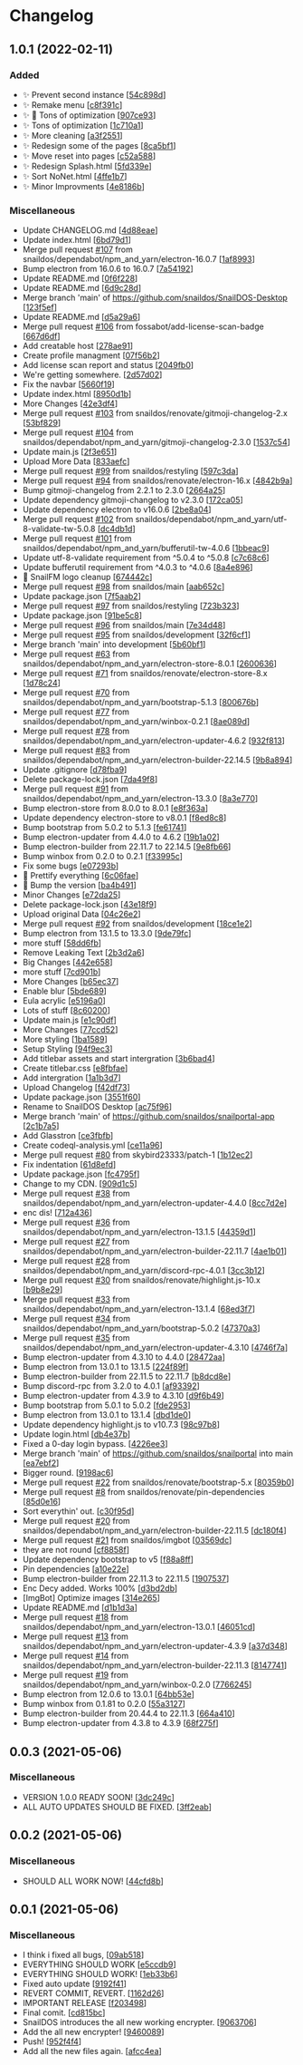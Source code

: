 # Changelog

<a name="1.0.1"></a>
## 1.0.1 (2022-02-11)

### Added

- ✨ Prevent second instance [[54c898d](https://github.com/snaildos/SnailDOS-Desktop/commit/54c898d52b0d1268eda22a6acd98e7e569ef353a)]
- ✨ Remake menu [[c8f391c](https://github.com/snaildos/SnailDOS-Desktop/commit/c8f391c9efcc192db6ac2f2754ff8160b651e688)]
- ✨ 🌈 Tons of optimization [[907ce93](https://github.com/snaildos/SnailDOS-Desktop/commit/907ce935590ee28cd489bc27cbc96d482b3c9e3d)]
- ✨ Tons of optimization [[1c710a1](https://github.com/snaildos/SnailDOS-Desktop/commit/1c710a1932c4b83b33fdf9ddd204f263904d782c)]
- ✨ More cleaning [[a3f2551](https://github.com/snaildos/SnailDOS-Desktop/commit/a3f2551af4f160dda427063143e5182409769214)]
- ✨ Redesign some of the pages [[8ca5bf1](https://github.com/snaildos/SnailDOS-Desktop/commit/8ca5bf1d1fcc228491b4762076d257946f3ca467)]
- ✨ Move reset into pages [[c52a588](https://github.com/snaildos/SnailDOS-Desktop/commit/c52a5881e805f0d56d4300d9c73842b8046fcfe5)]
- ✨ Redesign Splash.html [[5fd339e](https://github.com/snaildos/SnailDOS-Desktop/commit/5fd339e20a51145e29acd8c4d096eb0b3e7bd5d8)]
- ✨ Sort NoNet.html [[4ffe1b7](https://github.com/snaildos/SnailDOS-Desktop/commit/4ffe1b7545b28342790d93cf12de1789bbf1027e)]
- ✨ Minor Improvments [[4e8186b](https://github.com/snaildos/SnailDOS-Desktop/commit/4e8186b853e77f8348c564452bfdc036791accc5)]

### Miscellaneous

-  Update CHANGELOG.md [[4d88eae](https://github.com/snaildos/SnailDOS-Desktop/commit/4d88eae8463c5d6f2d6e69359c22ae0ef19048fb)]
-  Update index.html [[6bd79d1](https://github.com/snaildos/SnailDOS-Desktop/commit/6bd79d1159fd75a9219a96f5a73c75becfd7fda7)]
-  Merge pull request [#107](https://github.com/snaildos/SnailDOS-Desktop/issues/107) from snaildos/dependabot/npm_and_yarn/electron-16.0.7 [[1af8993](https://github.com/snaildos/SnailDOS-Desktop/commit/1af8993b1d46cdbd98e0416a142fd510b9c4f266)]
-  Bump electron from 16.0.6 to 16.0.7 [[7a54192](https://github.com/snaildos/SnailDOS-Desktop/commit/7a54192d5ba4fcb8c7255ef1e8b5fb32c5742ee0)]
-  Update README.md [[0f6f228](https://github.com/snaildos/SnailDOS-Desktop/commit/0f6f2282bd3627f3e744973cbda308cc8fb7b7ae)]
-  Update README.md [[6d9c28d](https://github.com/snaildos/SnailDOS-Desktop/commit/6d9c28daaf914c656220b742d4f993aa65441e00)]
-  Merge branch &#x27;main&#x27; of https://github.com/snaildos/SnailDOS-Desktop [[123f5ef](https://github.com/snaildos/SnailDOS-Desktop/commit/123f5efd3b96a4e2fe596dd7bd12cc5da02f1af3)]
-  Update README.md [[d5a29a6](https://github.com/snaildos/SnailDOS-Desktop/commit/d5a29a690821cc024e7f311bd1191ba98b43ac1c)]
-  Merge pull request [#106](https://github.com/snaildos/SnailDOS-Desktop/issues/106) from fossabot/add-license-scan-badge [[667d6df](https://github.com/snaildos/SnailDOS-Desktop/commit/667d6df46e4d1f3957b7212a66e3351321a924fe)]
-  Add creatable host [[278ae91](https://github.com/snaildos/SnailDOS-Desktop/commit/278ae91067c618bb14c8e9934e38bcd56d22a368)]
-  Create profile managment [[07f56b2](https://github.com/snaildos/SnailDOS-Desktop/commit/07f56b27e28890bc6092ee62400268592003e20a)]
-  Add license scan report and status [[2049fb0](https://github.com/snaildos/SnailDOS-Desktop/commit/2049fb0aa990c864d7cc2ec36f1c3616a88430a2)]
-  We&#x27;re getting somewhere. [[2d57d02](https://github.com/snaildos/SnailDOS-Desktop/commit/2d57d02aca1d97c355adc54ab0099a4748a180a4)]
-  Fix the navbar [[5660f19](https://github.com/snaildos/SnailDOS-Desktop/commit/5660f19f20cf6fc5087001e14bd6a2546135102e)]
-  Update index.html [[8950d1b](https://github.com/snaildos/SnailDOS-Desktop/commit/8950d1b092a026da6e906a667b98272e2da653c2)]
-  More Changes [[42e3df4](https://github.com/snaildos/SnailDOS-Desktop/commit/42e3df4f31432561149e51c78b2a4c5afa9d6f37)]
-  Merge pull request [#103](https://github.com/snaildos/SnailDOS-Desktop/issues/103) from snaildos/renovate/gitmoji-changelog-2.x [[53bf829](https://github.com/snaildos/SnailDOS-Desktop/commit/53bf8296e05e011a7228a9bf27dd9d22fe80f94a)]
-  Merge pull request [#104](https://github.com/snaildos/SnailDOS-Desktop/issues/104) from snaildos/dependabot/npm_and_yarn/gitmoji-changelog-2.3.0 [[1537c54](https://github.com/snaildos/SnailDOS-Desktop/commit/1537c54fad7ef4a5b231da3c86df457942157af9)]
-  Update main.js [[2f3e651](https://github.com/snaildos/SnailDOS-Desktop/commit/2f3e65134122243a2e24ef436ace8c21143865a0)]
-  Upload More Data [[833aefc](https://github.com/snaildos/SnailDOS-Desktop/commit/833aefcd2299d6480a7853786e3277486b45a2f4)]
-  Merge pull request [#99](https://github.com/snaildos/SnailDOS-Desktop/issues/99) from snaildos/restyling [[597c3da](https://github.com/snaildos/SnailDOS-Desktop/commit/597c3da28306e3e77060996000e405e99cb84d43)]
-  Merge pull request [#94](https://github.com/snaildos/SnailDOS-Desktop/issues/94) from snaildos/renovate/electron-16.x [[4842b9a](https://github.com/snaildos/SnailDOS-Desktop/commit/4842b9a518f3b309a51f07a1113a4fcd85c91723)]
-  Bump gitmoji-changelog from 2.2.1 to 2.3.0 [[2664a25](https://github.com/snaildos/SnailDOS-Desktop/commit/2664a254775ebaf2da8deac758b64c8230719f88)]
-  Update dependency gitmoji-changelog to v2.3.0 [[172ca05](https://github.com/snaildos/SnailDOS-Desktop/commit/172ca053529fd366819d26c70c686ca88e10bc7e)]
-  Update dependency electron to v16.0.6 [[2be8a04](https://github.com/snaildos/SnailDOS-Desktop/commit/2be8a04bbefe93ed712146a28ee04dc90e3f5d1d)]
-  Merge pull request [#102](https://github.com/snaildos/SnailDOS-Desktop/issues/102) from snaildos/dependabot/npm_and_yarn/utf-8-validate-tw-5.0.8 [[dc4db1d](https://github.com/snaildos/SnailDOS-Desktop/commit/dc4db1d1dcf92b5609257655879319d81566686d)]
-  Merge pull request [#101](https://github.com/snaildos/SnailDOS-Desktop/issues/101) from snaildos/dependabot/npm_and_yarn/bufferutil-tw-4.0.6 [[1bbeac9](https://github.com/snaildos/SnailDOS-Desktop/commit/1bbeac90919cd5cf66d11596ba57070ac11eb3b8)]
-  Update utf-8-validate requirement from ^5.0.4 to ^5.0.8 [[c7c68c6](https://github.com/snaildos/SnailDOS-Desktop/commit/c7c68c63b2ea0fc9c0981f480e1e6b8eff3e9d16)]
-  Update bufferutil requirement from ^4.0.3 to ^4.0.6 [[8a4e896](https://github.com/snaildos/SnailDOS-Desktop/commit/8a4e896a3af2c538bd8ea81eb4b39d9d6e6ef3a7)]
- 🎇 SnailFM logo cleanup [[674442c](https://github.com/snaildos/SnailDOS-Desktop/commit/674442cea22afbe5291c613be939dac8d1d8ec28)]
-  Merge pull request [#98](https://github.com/snaildos/SnailDOS-Desktop/issues/98) from snaildos/main [[aab652c](https://github.com/snaildos/SnailDOS-Desktop/commit/aab652cbcbbf5f644ab1eb1f788c8658b965a5fd)]
-  Update package.json [[7f5aab2](https://github.com/snaildos/SnailDOS-Desktop/commit/7f5aab2ec867828a6d4ea3848259311dab56e0c5)]
-  Merge pull request [#97](https://github.com/snaildos/SnailDOS-Desktop/issues/97) from snaildos/restyling [[723b323](https://github.com/snaildos/SnailDOS-Desktop/commit/723b32343181ee144f18008cf2270108ccb1a9e8)]
-  Update package.json [[91be5c8](https://github.com/snaildos/SnailDOS-Desktop/commit/91be5c8d701e4bd9f8b495509e5120fdc4e23588)]
-  Merge pull request [#96](https://github.com/snaildos/SnailDOS-Desktop/issues/96) from snaildos/main [[7e34d48](https://github.com/snaildos/SnailDOS-Desktop/commit/7e34d488e822d788b9b6f382c5b5a86f968b4e68)]
-  Merge pull request [#95](https://github.com/snaildos/SnailDOS-Desktop/issues/95) from snaildos/development [[32f6cf1](https://github.com/snaildos/SnailDOS-Desktop/commit/32f6cf11569f02d63ae7e187c3a161bf66260f3d)]
-  Merge branch &#x27;main&#x27; into development [[5b60bf1](https://github.com/snaildos/SnailDOS-Desktop/commit/5b60bf1ed0a8216a9666d4e5dc1f6bbc89e426cf)]
-  Merge pull request [#63](https://github.com/snaildos/SnailDOS-Desktop/issues/63) from snaildos/dependabot/npm_and_yarn/electron-store-8.0.1 [[2600636](https://github.com/snaildos/SnailDOS-Desktop/commit/26006369a04bf1855e38305aed2885d4e73a5cd3)]
-  Merge pull request [#71](https://github.com/snaildos/SnailDOS-Desktop/issues/71) from snaildos/renovate/electron-store-8.x [[1d78c24](https://github.com/snaildos/SnailDOS-Desktop/commit/1d78c243b16cac1e97415d02038ba756f96bfb7e)]
-  Merge pull request [#70](https://github.com/snaildos/SnailDOS-Desktop/issues/70) from snaildos/dependabot/npm_and_yarn/bootstrap-5.1.3 [[800676b](https://github.com/snaildos/SnailDOS-Desktop/commit/800676b89972fad4f1faefd6828df7c5fcca43da)]
-  Merge pull request [#77](https://github.com/snaildos/SnailDOS-Desktop/issues/77) from snaildos/dependabot/npm_and_yarn/winbox-0.2.1 [[8ae089d](https://github.com/snaildos/SnailDOS-Desktop/commit/8ae089d75992f40b5319a04e0c9fe1fa47f42aa0)]
-  Merge pull request [#78](https://github.com/snaildos/SnailDOS-Desktop/issues/78) from snaildos/dependabot/npm_and_yarn/electron-updater-4.6.2 [[932f813](https://github.com/snaildos/SnailDOS-Desktop/commit/932f813b4ecb774103ed6ff567a854fe7290b58f)]
-  Merge pull request [#83](https://github.com/snaildos/SnailDOS-Desktop/issues/83) from snaildos/dependabot/npm_and_yarn/electron-builder-22.14.5 [[9b8a894](https://github.com/snaildos/SnailDOS-Desktop/commit/9b8a894407b24c1fee92a6addc4f849d9430b457)]
-  Update .gitignore [[d78fba9](https://github.com/snaildos/SnailDOS-Desktop/commit/d78fba9e45c81c05c37bc1c8a7c76e1305a667c7)]
-  Delete package-lock.json [[7da49f8](https://github.com/snaildos/SnailDOS-Desktop/commit/7da49f8be9261ecdbdf034a1a069a2fa997229c3)]
-  Merge pull request [#91](https://github.com/snaildos/SnailDOS-Desktop/issues/91) from snaildos/dependabot/npm_and_yarn/electron-13.3.0 [[8a3e770](https://github.com/snaildos/SnailDOS-Desktop/commit/8a3e770637919eaa0511426b57e87eed4191a1cb)]
-  Bump electron-store from 8.0.0 to 8.0.1 [[e8f363a](https://github.com/snaildos/SnailDOS-Desktop/commit/e8f363a3ef52fe75fe35161458e6bea0087a06fe)]
-  Update dependency electron-store to v8.0.1 [[f8ed8c8](https://github.com/snaildos/SnailDOS-Desktop/commit/f8ed8c8dfb52ee181354703e51c83a3e4e31c462)]
-  Bump bootstrap from 5.0.2 to 5.1.3 [[fe61741](https://github.com/snaildos/SnailDOS-Desktop/commit/fe617410447dc195c21a693477ddd2995bdb3fd4)]
-  Bump electron-updater from 4.4.0 to 4.6.2 [[19b1a02](https://github.com/snaildos/SnailDOS-Desktop/commit/19b1a022162bbed9351a8b296105bf78063c803e)]
-  Bump electron-builder from 22.11.7 to 22.14.5 [[9e8fb66](https://github.com/snaildos/SnailDOS-Desktop/commit/9e8fb66176525380b73711a46e1138d669a38a26)]
-  Bump winbox from 0.2.0 to 0.2.1 [[f33995c](https://github.com/snaildos/SnailDOS-Desktop/commit/f33995c1f52eb4f2746b0dbec8adac0edb3b14b1)]
-  Fix some bugs [[e07293b](https://github.com/snaildos/SnailDOS-Desktop/commit/e07293b66f7b98ce16169f8f44c0e7b8a0205dc3)]
- 🌈 Prettify everything [[6c06fae](https://github.com/snaildos/SnailDOS-Desktop/commit/6c06faec626ddc1ec672d2425ad5cb22f87703ba)]
- 🌟 Bump the version [[ba4b491](https://github.com/snaildos/SnailDOS-Desktop/commit/ba4b4916b3b5ffdf35b30ee7b7ce852d1e41fea5)]
-  Minor Changes [[e72da25](https://github.com/snaildos/SnailDOS-Desktop/commit/e72da2552d151ad3ab617cadec806afbf807da47)]
-  Delete package-lock.json [[43e18f9](https://github.com/snaildos/SnailDOS-Desktop/commit/43e18f96bcbf88ed75bb81f11e8fc606bba4fb93)]
-  Upload original Data [[04c26e2](https://github.com/snaildos/SnailDOS-Desktop/commit/04c26e227a686cf8b11f62162be6ce4b3a0b267b)]
-  Merge pull request [#92](https://github.com/snaildos/SnailDOS-Desktop/issues/92) from snaildos/development [[18ce1e2](https://github.com/snaildos/SnailDOS-Desktop/commit/18ce1e207463dfcb522e7bf599a6c32c773ef81a)]
-  Bump electron from 13.1.5 to 13.3.0 [[9de79fc](https://github.com/snaildos/SnailDOS-Desktop/commit/9de79fcb6f3407f36c89f11f65ecb2ba2d445ac8)]
-  more stuff [[58dd6fb](https://github.com/snaildos/SnailDOS-Desktop/commit/58dd6fbed944aab1e8d1aa8e3318b698a575b8b1)]
-  Remove Leaking Text [[2b3d2a6](https://github.com/snaildos/SnailDOS-Desktop/commit/2b3d2a62e9155c3b019acf9db43ab39ad5341668)]
-  Big Changes [[442e658](https://github.com/snaildos/SnailDOS-Desktop/commit/442e658f9669182fa57d95e598ecff9e84133c21)]
-  more stuff [[7cd901b](https://github.com/snaildos/SnailDOS-Desktop/commit/7cd901b40f7877ffa7c4a2112ccb36931880bc73)]
-  More Changes [[b65ec37](https://github.com/snaildos/SnailDOS-Desktop/commit/b65ec374020e74f0c79a3affd387275d270d6602)]
-  Enable blur [[5bde689](https://github.com/snaildos/SnailDOS-Desktop/commit/5bde689edf346ea5d2e100cd935a660b7675c81d)]
-  Eula acrylic [[e5196a0](https://github.com/snaildos/SnailDOS-Desktop/commit/e5196a0c7f92abf67775fd57273411bc7ef17077)]
-  Lots of stuff [[8c60200](https://github.com/snaildos/SnailDOS-Desktop/commit/8c602003726fa9966382e7be660e99a755bd0697)]
-  Update main.js [[e1c90df](https://github.com/snaildos/SnailDOS-Desktop/commit/e1c90dfa8c285d9a2efd3eb92cc68be9d8a2d60d)]
-  More Changes [[77ccd52](https://github.com/snaildos/SnailDOS-Desktop/commit/77ccd52603ff477c674f5bb2c99fb98a85536e74)]
-  More styling [[1ba1589](https://github.com/snaildos/SnailDOS-Desktop/commit/1ba15894fa19509bbbf0d013d1acd64cf6c49245)]
-  Setup Styling [[94f9ec3](https://github.com/snaildos/SnailDOS-Desktop/commit/94f9ec3cf390e13452e2a635f8421eb554f3c7c2)]
-  Add titlebar assets and start intergration [[3b6bad4](https://github.com/snaildos/SnailDOS-Desktop/commit/3b6bad4bf740e99734073d4cf825365142d6c620)]
-  Create titlebar.css [[e8fbfae](https://github.com/snaildos/SnailDOS-Desktop/commit/e8fbfae0ad7f4d42e0522c878cf4fbda61a6ed7d)]
-  Add intergration [[1a1b3d7](https://github.com/snaildos/SnailDOS-Desktop/commit/1a1b3d72eebfea940d6ded2c14cb9ea9d54e9864)]
-  Upload Changelog [[f42df73](https://github.com/snaildos/SnailDOS-Desktop/commit/f42df73542e206c931d2baa3b0242857e4f9cd64)]
-  Update package.json [[3551f60](https://github.com/snaildos/SnailDOS-Desktop/commit/3551f606008b956ddd5be916409aebc6d495e617)]
-  Rename to SnailDOS Desktop [[ac75f96](https://github.com/snaildos/SnailDOS-Desktop/commit/ac75f965536adae699ada179fe4154b27fd80810)]
-  Merge branch &#x27;main&#x27; of https://github.com/snaildos/snailportal-app [[2c1b7a5](https://github.com/snaildos/SnailDOS-Desktop/commit/2c1b7a56b8a4b80ba1b1f32910b0f873c5aa9626)]
-  Add Glasstron [[ce3fbfb](https://github.com/snaildos/SnailDOS-Desktop/commit/ce3fbfb1dddb7eca9ed2598be32623045eaf12a6)]
-  Create codeql-analysis.yml [[ce11a96](https://github.com/snaildos/SnailDOS-Desktop/commit/ce11a967b25f39297dff4586256d7ec1e6655be0)]
-  Merge pull request [#80](https://github.com/snaildos/SnailDOS-Desktop/issues/80) from skybird23333/patch-1 [[1b12ec2](https://github.com/snaildos/SnailDOS-Desktop/commit/1b12ec2309ce5e1f513125656be92b2452e19b0f)]
-  Fix indentation [[61d8efd](https://github.com/snaildos/SnailDOS-Desktop/commit/61d8efd05c6aef780fad4ca7a32302356899811d)]
-  Update package.json [[fc4795f](https://github.com/snaildos/SnailDOS-Desktop/commit/fc4795fc3615298d4c8c9bda57b197e2b16f5472)]
-  Change to my CDN. [[909d1c5](https://github.com/snaildos/SnailDOS-Desktop/commit/909d1c55472ae99dbc6b08a3030e861ae0823a87)]
-  Merge pull request [#38](https://github.com/snaildos/SnailDOS-Desktop/issues/38) from snaildos/dependabot/npm_and_yarn/electron-updater-4.4.0 [[8cc7d2e](https://github.com/snaildos/SnailDOS-Desktop/commit/8cc7d2e5e78592c981a1c466936a8560c72ebc2a)]
-  enc dis! [[712a436](https://github.com/snaildos/SnailDOS-Desktop/commit/712a43629254e8d9a9e51e36c2e0096088dbd893)]
-  Merge pull request [#36](https://github.com/snaildos/SnailDOS-Desktop/issues/36) from snaildos/dependabot/npm_and_yarn/electron-13.1.5 [[44359d1](https://github.com/snaildos/SnailDOS-Desktop/commit/44359d1cae67625f186b122e17ad26079bc8ae72)]
-  Merge pull request [#27](https://github.com/snaildos/SnailDOS-Desktop/issues/27) from snaildos/dependabot/npm_and_yarn/electron-builder-22.11.7 [[4ae1b01](https://github.com/snaildos/SnailDOS-Desktop/commit/4ae1b01037fc43061128a29b0d8c7a276a38f6cf)]
-  Merge pull request [#28](https://github.com/snaildos/SnailDOS-Desktop/issues/28) from snaildos/dependabot/npm_and_yarn/discord-rpc-4.0.1 [[3cc3b12](https://github.com/snaildos/SnailDOS-Desktop/commit/3cc3b12dc0eb46612ffb7fb16441285be2eca9bb)]
-  Merge pull request [#30](https://github.com/snaildos/SnailDOS-Desktop/issues/30) from snaildos/renovate/highlight.js-10.x [[b9b8e29](https://github.com/snaildos/SnailDOS-Desktop/commit/b9b8e29eeef6a2e11e7746337701a714d024ae8b)]
-  Merge pull request [#33](https://github.com/snaildos/SnailDOS-Desktop/issues/33) from snaildos/dependabot/npm_and_yarn/electron-13.1.4 [[68ed3f7](https://github.com/snaildos/SnailDOS-Desktop/commit/68ed3f7cab5f676321284ba93b372ebed5f0741f)]
-  Merge pull request [#34](https://github.com/snaildos/SnailDOS-Desktop/issues/34) from snaildos/dependabot/npm_and_yarn/bootstrap-5.0.2 [[47370a3](https://github.com/snaildos/SnailDOS-Desktop/commit/47370a392067f6db86b9843205e028c07dee936a)]
-  Merge pull request [#35](https://github.com/snaildos/SnailDOS-Desktop/issues/35) from snaildos/dependabot/npm_and_yarn/electron-updater-4.3.10 [[4746f7a](https://github.com/snaildos/SnailDOS-Desktop/commit/4746f7a2a75b70c21d2aabeb70b6caf38da02dd1)]
-  Bump electron-updater from 4.3.10 to 4.4.0 [[28472aa](https://github.com/snaildos/SnailDOS-Desktop/commit/28472aa3091efef4fdae81ccd767c0244304f526)]
-  Bump electron from 13.0.1 to 13.1.5 [[224f89f](https://github.com/snaildos/SnailDOS-Desktop/commit/224f89f39d6d2c3bc0a87292c1ddc466edd4fc04)]
-  Bump electron-builder from 22.11.5 to 22.11.7 [[b8dcd8e](https://github.com/snaildos/SnailDOS-Desktop/commit/b8dcd8ee28e0499bd34eec8b69def95bdde21aff)]
-  Bump discord-rpc from 3.2.0 to 4.0.1 [[af93392](https://github.com/snaildos/SnailDOS-Desktop/commit/af933920ad5be0558c2549e792bd5d303c5cba0b)]
-  Bump electron-updater from 4.3.9 to 4.3.10 [[d9f6b49](https://github.com/snaildos/SnailDOS-Desktop/commit/d9f6b49c2e6ffac08bdd77df96cd8b818f3b1205)]
-  Bump bootstrap from 5.0.1 to 5.0.2 [[fde2953](https://github.com/snaildos/SnailDOS-Desktop/commit/fde295337fad71569d0a104151bdd11c0cd5c1ad)]
-  Bump electron from 13.0.1 to 13.1.4 [[dbd1de0](https://github.com/snaildos/SnailDOS-Desktop/commit/dbd1de04d4d83c000c20d5a1d48caf755c499ff3)]
-  Update dependency highlight.js to v10.7.3 [[98c97b8](https://github.com/snaildos/SnailDOS-Desktop/commit/98c97b8fdb4ee5b77c5e98b8aadf227aca03158b)]
-  Update login.html [[db4e37b](https://github.com/snaildos/SnailDOS-Desktop/commit/db4e37becf5cc1a73ca421b83f92af7d1a41ee02)]
-  Fixed a 0-day login bypass. [[4226ee3](https://github.com/snaildos/SnailDOS-Desktop/commit/4226ee3e064d217a267b78460b1db2ef6e461cd4)]
-  Merge branch &#x27;main&#x27; of https://github.com/snaildos/snailportal into main [[ea7ebf2](https://github.com/snaildos/SnailDOS-Desktop/commit/ea7ebf2e35831a0f288afac65b72de28ee63705d)]
-  Bigger round. [[9198ac6](https://github.com/snaildos/SnailDOS-Desktop/commit/9198ac6b1d7dc53c0362066d212b7aacc4ded314)]
-  Merge pull request [#22](https://github.com/snaildos/SnailDOS-Desktop/issues/22) from snaildos/renovate/bootstrap-5.x [[80359b0](https://github.com/snaildos/SnailDOS-Desktop/commit/80359b019a74ac8417e035ffc96958d730ac9d84)]
-  Merge pull request [#8](https://github.com/snaildos/SnailDOS-Desktop/issues/8) from snaildos/renovate/pin-dependencies [[85d0e16](https://github.com/snaildos/SnailDOS-Desktop/commit/85d0e162b134390b2219b4d4e19af323594f9f91)]
-  Sort everythin&#x27; out. [[c30f95d](https://github.com/snaildos/SnailDOS-Desktop/commit/c30f95debc860b5c9a6a751fe8561675fe5c707a)]
-  Merge pull request [#20](https://github.com/snaildos/SnailDOS-Desktop/issues/20) from snaildos/dependabot/npm_and_yarn/electron-builder-22.11.5 [[dc180f4](https://github.com/snaildos/SnailDOS-Desktop/commit/dc180f49cf66a9d571f56ca147f9bdbc60dc9186)]
-  Merge pull request [#21](https://github.com/snaildos/SnailDOS-Desktop/issues/21) from snaildos/imgbot [[03569dc](https://github.com/snaildos/SnailDOS-Desktop/commit/03569dcd323224c01d9927240c69c3d566d07d9f)]
-  they are not round [[cf8858f](https://github.com/snaildos/SnailDOS-Desktop/commit/cf8858f64424603d14a2981c41953b2573309b16)]
-  Update dependency bootstrap to v5 [[f88a8ff](https://github.com/snaildos/SnailDOS-Desktop/commit/f88a8ff97386ed2f864fc5f69a7105ab76627a7a)]
-  Pin dependencies [[a10e22e](https://github.com/snaildos/SnailDOS-Desktop/commit/a10e22ecdf992bead4e2b7b806750f1a1a414ed7)]
-  Bump electron-builder from 22.11.3 to 22.11.5 [[1907537](https://github.com/snaildos/SnailDOS-Desktop/commit/1907537da1161a8ace945f60b9f5154cd24226fc)]
-  Enc Decy added. Works 100% [[d3bd2db](https://github.com/snaildos/SnailDOS-Desktop/commit/d3bd2dbed67c34724ea09cfd6b2a5f9ae9f718a0)]
-  [ImgBot] Optimize images [[314e265](https://github.com/snaildos/SnailDOS-Desktop/commit/314e265f5f6f2177f6e953cf03f5d0db44d1c80e)]
-  Update README.md [[d1b1d3a](https://github.com/snaildos/SnailDOS-Desktop/commit/d1b1d3a1ff24244594ebfee94962dd448159bc04)]
-  Merge pull request [#18](https://github.com/snaildos/SnailDOS-Desktop/issues/18) from snaildos/dependabot/npm_and_yarn/electron-13.0.1 [[46051cd](https://github.com/snaildos/SnailDOS-Desktop/commit/46051cdefaa6ba55705c76bf0c87a9cf4be8ea0e)]
-  Merge pull request [#13](https://github.com/snaildos/SnailDOS-Desktop/issues/13) from snaildos/dependabot/npm_and_yarn/electron-updater-4.3.9 [[a37d348](https://github.com/snaildos/SnailDOS-Desktop/commit/a37d348b442c9945ae394c980d753d014566f222)]
-  Merge pull request [#14](https://github.com/snaildos/SnailDOS-Desktop/issues/14) from snaildos/dependabot/npm_and_yarn/electron-builder-22.11.3 [[8147741](https://github.com/snaildos/SnailDOS-Desktop/commit/8147741601588bc9bf52e58a18531769e866c7f4)]
-  Merge pull request [#19](https://github.com/snaildos/SnailDOS-Desktop/issues/19) from snaildos/dependabot/npm_and_yarn/winbox-0.2.0 [[7766245](https://github.com/snaildos/SnailDOS-Desktop/commit/77662450b0a0d29b1fb5fd69ea10b8385161d448)]
-  Bump electron from 12.0.6 to 13.0.1 [[64bb53e](https://github.com/snaildos/SnailDOS-Desktop/commit/64bb53e75879633b878496219c3435b9974eec05)]
-  Bump winbox from 0.1.81 to 0.2.0 [[55a3127](https://github.com/snaildos/SnailDOS-Desktop/commit/55a3127edd999a0a0977d1d520d675c5b43925ea)]
-  Bump electron-builder from 20.44.4 to 22.11.3 [[664a410](https://github.com/snaildos/SnailDOS-Desktop/commit/664a4101c0523722671d3f5ef31de931243d3c1a)]
-  Bump electron-updater from 4.3.8 to 4.3.9 [[68f275f](https://github.com/snaildos/SnailDOS-Desktop/commit/68f275f1958c1428c381d6ed37493684aaf0cfe9)]


<a name="0.0.3"></a>
## 0.0.3 (2021-05-06)

### Miscellaneous

-  VERSION 1.0.0 READY SOON! [[3dc249c](https://github.com/snaildos/SnailDOS-Desktop/commit/3dc249c1bc7e82beb29cb5108697f729b2a132d4)]
-  ALL AUTO UPDATES SHOULD BE FIXED. [[3ff2eab](https://github.com/snaildos/SnailDOS-Desktop/commit/3ff2eab957e0bdd602dc7b64cbf53993a257b8f5)]


<a name="0.0.2"></a>
## 0.0.2 (2021-05-06)

### Miscellaneous

-  SHOULD ALL WORK NOW! [[44cfd8b](https://github.com/snaildos/SnailDOS-Desktop/commit/44cfd8b96f9b55b31c732e7781b78f8266280e5a)]


<a name="0.0.1"></a>
## 0.0.1 (2021-05-06)

### Miscellaneous

-  I think i fixed all bugs, [[09ab518](https://github.com/snaildos/SnailDOS-Desktop/commit/09ab518559e5395cefbc29d181c2c61be5df3a3e)]
-  EVERYTHING SHOULD WORK [[e5ccdb9](https://github.com/snaildos/SnailDOS-Desktop/commit/e5ccdb980366ca94af4f0506093185bbe83b88b3)]
-  EVERYTHING SHOULD WORK! [[1eb33b6](https://github.com/snaildos/SnailDOS-Desktop/commit/1eb33b644aeaf56214d431f6e657ee081e371452)]
-  Fixed auto update [[9192f41](https://github.com/snaildos/SnailDOS-Desktop/commit/9192f41bc8ca384ae7c4fbf4b1748e191538b425)]
-  REVERT COMMIT, REVERT. [[1162d26](https://github.com/snaildos/SnailDOS-Desktop/commit/1162d26a0c71c28d326c58056c6ead55fb200a2c)]
-  IMPORTANT RELEASE [[f203498](https://github.com/snaildos/SnailDOS-Desktop/commit/f2034985b45780d451be6ec6902ceb6eefc0999d)]
-  Final comit. [[cd815bc](https://github.com/snaildos/SnailDOS-Desktop/commit/cd815bc09793d929c9d02231d1b86d3d0965e983)]
-  SnailDOS introduces the all new working encrypter. [[9063706](https://github.com/snaildos/SnailDOS-Desktop/commit/90637062b463fbba0ec81fc734fef5e335a79cac)]
-  Add the all new encrypter! [[9460089](https://github.com/snaildos/SnailDOS-Desktop/commit/9460089b5a99083c252d181a2475b430999a6f7b)]
-  Push! [[952f4f4](https://github.com/snaildos/SnailDOS-Desktop/commit/952f4f461707dc59076b1fc253353934890153e5)]
-  Add all the new files again. [[afcc4ea](https://github.com/snaildos/SnailDOS-Desktop/commit/afcc4ea3a60890e130e2957fd97e744e47369367)]


